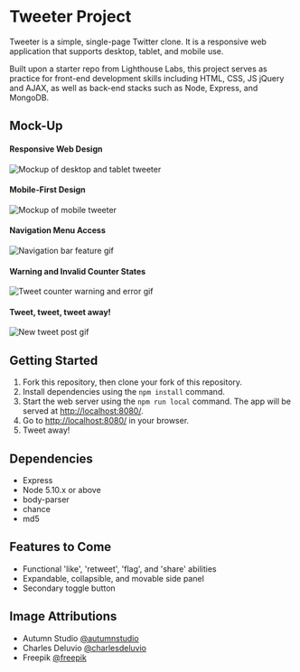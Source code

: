 # Tweeter Project

Tweeter is a simple, single-page Twitter clone. It is a responsive web application that supports desktop, tablet, and mobile use.

Built upon a starter repo from Lighthouse Labs, this project serves as practice for front-end development skills including HTML, CSS, JS jQuery and AJAX, as well as back-end stacks such as Node, Express, and MongoDB.

## Mock-Up

#### Responsive Web Design
![Mockup of desktop and tablet tweeter](https://github.com/sandratoh/tweeter/blob/master/docs/mockups/tweeter-mockup-1.png)

#### Mobile-First Design
![Mockup of mobile tweeter](https://github.com/sandratoh/tweeter/blob/master/docs/mockups/tweeter-mockup-2.png)

#### Navigation Menu Access
![Navigation bar feature gif](https://github.com/sandratoh/tweeter/blob/master/docs/gifs/tweet-nav.gif)

#### Warning and Invalid Counter States
![Tweet counter warning and error gif](https://github.com/sandratoh/tweeter/blob/master/docs/gifs/tweet-count.gif)

#### Tweet, tweet, tweet away!
![New tweet post gif](https://github.com/sandratoh/tweeter/blob/master/docs/gifs/tweet-post.gif)

## Getting Started

1. Fork this repository, then clone your fork of this repository.
2. Install dependencies using the `npm install` command.
3. Start the web server using the `npm run local` command. The app will be served at <http://localhost:8080/>.
4. Go to <http://localhost:8080/> in your browser.
5. Tweet away!

## Dependencies

- Express
- Node 5.10.x or above
- body-parser
- chance
- md5

## Features to Come

- Functional 'like', 'retweet', 'flag', and 'share' abilities
- Expandable, collapsible, and movable side panel
- Secondary toggle button

## Image Attributions

- Autumn Studio [@autumnstudio](https://unsplash.com/@autumnstudio?utm_source=unsplash&amp;utm_medium=referral&amp;utm_content=creditCopyText)
- Charles Deluvio [@charlesdeluvio](https://unsplash.com/@charlesdeluvio?utm_source=unsplash&amp;utm_medium=referral&amp;utm_content=creditCopyText)
- Freepik [@freepik](https://www.freepik.com/vectors/people)